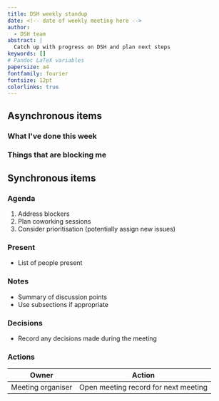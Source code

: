 ```yaml
---
title: DSH weekly standup
date: <!-- date of weekly meeting here -->
author:
  - DSH team
abstract: |
  Catch up with progress on DSH and plan next steps
keywords: []
# Pandoc LaTeX variables
papersize: a4
fontfamily: fourier
fontsize: 12pt
colorlinks: true
---
```


## Asynchronous items

<!--
Please fill these items out before the meeting
-->

### What I've done this week

<!-- 
#### Your name here

- Closed issue X
- Discussed problem Y
-->

### Things that are blocking me

<!-- Things you'd like to discuss in person with other team members -->

## Synchronous items

### Agenda

1. Address blockers
2. Plan coworking sessions
3. Consider prioritisation (potentially assign new issues)

<!--
Please do not add additional agenda items.
Other issues can be dealt with in coworking time.
-->

### Present

- List of people present

### Notes

- Summary of discussion points
- Use subsections if appropriate

### Decisions

- Record any decisions made during the meeting

### Actions

| Owner | Action |
|-------|--------|
| Meeting organiser | Open meeting record for next meeting |
